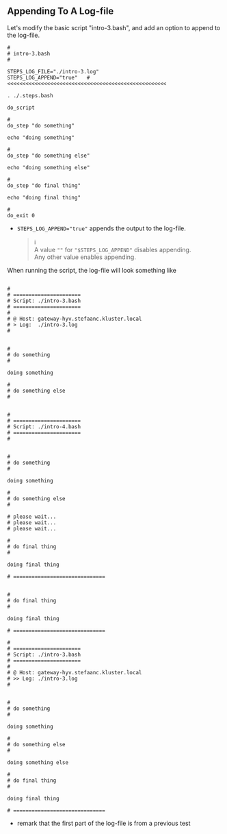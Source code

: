## Appending To A Log-file

Let's modify the basic script "intro-3.bash", and add an option to append to the log-file.

```shell
#
# intro-3.bash
#

STEPS_LOG_FILE="./intro-3.log"
STEPS_LOG_APPEND="true"   # <<<<<<<<<<<<<<<<<<<<<<<<<<<<<<<<<<<<<<<<<<<<<<<<<<<<

. ./.steps.bash

do_script

#
do_step "do something"

echo "doing something"

#
do_step "do something else"

echo "doing something else"

#
do_step "do final thing"

echo "doing final thing"

#
do_exit 0
```

- `STEPS_LOG_APPEND="true"` appends the output to the log-file.

  > :information_source:  
  > A value `""` for `"$STEPS_LOG_APPEND"` disables appending.  
  > Any other value enables appending.

When running the script, the log-file will look something like

```text

#
# ======================
# Script: ./intro-3.bash
# ======================
#
# @ Host: gateway-hyv.stefaanc.kluster.local
# > Log:  ./intro-3.log
#


#
# do something
#

doing something

#
# do something else
#


#
# ======================
# Script: ./intro-4.bash
# ======================
#


#
# do something
#

doing something

#
# do something else
#

# please wait...
# please wait...
# please wait...

#
# do final thing
#

doing final thing

# ==============================


#
# do final thing
#

doing final thing

# ==============================

#
# ======================
# Script: ./intro-3.bash
# ======================
#
# @ Host: gateway-hyv.stefaanc.kluster.local
# >> Log: ./intro-3.log
#


#
# do something
#

doing something

#
# do something else
#

doing something else

#
# do final thing
#

doing final thing

# ==============================

```

- remark that the first part of the log-file is from a previous test
